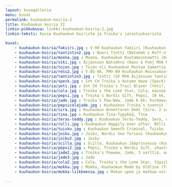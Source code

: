 ```yaml
---
layout: kuvagalleria
menu: kuvat
permalink: kuuhaukun-koiria-2
title: Kuuhaukun koiria II
linkin-pikkukuva: linkki-kuuhaukun-koiria-2.jpg
linkin-teksti: Kuvia Kuuhaukun koirista ja Troika's jalostuskoirista

kuvat:
    - kuuhaukun-koiria/fakiiri.jpg : V-90 Kuuhaukun Fakiiri (Kuuhaukun Florestan x SF & S MVA, PMV-86 Roady Ratiritiralla)
    - kuuhaukun-koiria/tantintin2.jpg : Nuori Tintti (Natomah´s Ruff-n-Reddi x SF & S MVA,v-74 Äijänsuon Tanake)
    - kuuhaukun-koiria/moona.jpg : Moona, Kuuhaukun Kuutamosonaatti (Kuuhaukun Mustaa Samettia x Kuuhaukun Ludmilan Hymy) pentuna
    - kuuhaukun-koiria/viki.jpg : Äijänsuon Natsehre (Kans & Pohj MVA Norrstarr´s Baanchi x Ahtojään Ailak)
    - kuuhaukun-koiria/tojon.jpg : Tojon eli Kuuhaukun Mustaa Samettia, 3 serttiä (Siberkirk´s Ancient Times Hero x Kuuhaukun Erämaan Enkeli, 3 serttiä)
    - kuuhaukun-koiria/resu2.jpg : V-85-88, PMV-89 Kuuhaukun Reissumies, 5 serttiä (Äijänsuon Natsehre X SF & S MVA, PMV-86 Roady Ratiritiralla)
    - kuuhaukun-koiria/tantintin3.jpg : Tintti (SF MVA Äijänsuon Tantintin) - pieni jääkarhu
    - kuuhaukun-koiria/speck.jpg : Int CH Troika´s Autumn Haze (Speck) vanhana herrana
    - kuuhaukun-koiria/yeti.jpg : Int CH Troika´s Trail Blazer (Yeti), toinen kuuluisan Troika´s old line®kennelin omista jalostusuroksista
    - kuuhaukun-koiria/cola.jpg : Troika´s the Lone Star, Cola, mainio työkoira, joka jo vuoden ikäisenä johti parissa 10 koiran valjakkoa
    - kuuhaukun-koiria/pepsi.jpg : Troika´s Nordic Gift, Pepsi, 10 kk, ihastuttava lahja Troika´s kennelistä
    - kuuhaukun-koiria/jade.jpg : Troika´s Pow-Wow, Jade 6 kk; hurmaava nuorimies
    - kuuhaukun-koiria/pepsicolajade.jpg : Kuuhaukun Troika´s tuonnit Troika´s Nordic Gift (Pepsi), the Lone Star (Cola) ja Pow-Wow (Jade), tottelevaiset ja innokkaat työkoirat
    - kuuhaukun-koiria/sira.jpg : Kuuhaukun Onnettaren Oodi (Sira, 2 serttiä) on suorittanut yhtenä Suomen 3 siperianhuskysta vaativan palveluskoirien BH-kokeen ja harrastaa lisäksi agilitya ja on pelastuskoira
    - kuuhaukun-koiria/tina.jpg : Kuuhaukun Tina-Typykkä, Tina
    - kuuhaukun-koiria/teras-teddy.jpg : Kuuhaukun Teräs-Teddy, Sero, on yksi Kuuhaukun kennelin pitkälinjaisen jalostustyön helmiä
    - kuuhaukun-koiria/rolli.jpg : Kuuhaukun Happily ever after, Rölli, Troika ja Kuuhaukun kennelin yhteistyön upea tulos
    - kuuhaukun-koiria/tuisku.jpg : Kuuhaukun Smooth Criminal, Tuisku
    - kuuhaukun-koiria/joiku.jpg : Joiku, Nordic Sno-Torious (Kuuhaukun Ikuinen Rakkaus x Troika's  Frozen Assets), yksi Troika ja Kuuhaukun kennelin yhteistyön hedelmistä
    - kuuhaukun-koiria/joiku2.jpg : Joiku
    - kuuhaukun-koiria/scilla.jpg : Scilla, Kuuhaukun Jääprinsessa (Kuuhaukun Ikuinen Rakkaus x v-00-01 Kuuhaukun Luminan Uni), Scillalla on, eräässä kytkennössä, vain 11 sukupolvea Kreevankaan, Siperian tuontiin 1930-luvulta
    - kuuhaukun-koiria/pepsi2.jpg : Pepsi, Troika's Nordic Gift, ihastuttava lahja Carol Dixonilta kun hän vieraili Kuuhaukun kennelissä
    - kuuhaukun-koiria/jade2.jpg : Troika's Powwow, Jade, 3 serttiä, on yksi parhaista
    - kuuhaukun-koiria/jade3.jpg : Jade
    - kuuhaukun-koiria/cola2.jpg : Cola, Troika's the Lone Star, täysikasvuisena; Cola oli erinomainen johtaja, jolla ei ollut lainkaan aggressiivista käytöstä muita uroksia kohtaan. Ihanteellinen työskentelijä valjakossa!
    - kuuhaukun-koiria/mokka.jpg : Mokka, Kuuhaukun Made by Oldline (Troika's the Lone Star x v-00-01 Kuuhaukun Luminan Uni), tummanpunainen kaunotar
    - kuuhaukun-koiria/mokka-liikkeessa.jpg : Mokan upea ja matkaa voittava ravi
    
---
```

